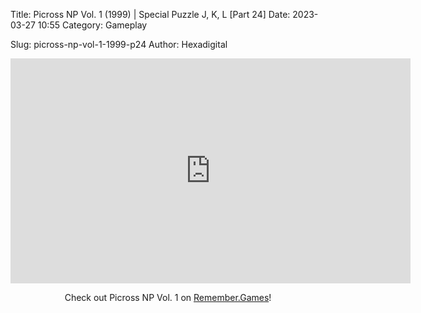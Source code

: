 Title: Picross NP Vol. 1 (1999) | Special Puzzle J, K, L [Part 24]
Date: 2023-03-27 10:55
Category: Gameplay

Slug: picross-np-vol-1-1999-p24
Author: Hexadigital

<center><iframe src="https://www.youtube.com/embed/R60pDkQQhGY?feature=oembed" allow="accelerometer; autoplay; encrypted-media; gyroscope; picture-in-picture" width="640" height="360" frameborder="0"></iframe>

Check out Picross NP Vol. 1 on [Remember.Games](https://remember.games/game/6791/picross-np-vol-1/)!</center>